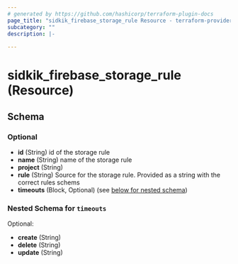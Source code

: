 ```yaml
---
# generated by https://github.com/hashicorp/terraform-plugin-docs
page_title: "sidkik_firebase_storage_rule Resource - terraform-provider-sidkik"
subcategory: ""
description: |-
  
---
```


# sidkik_firebase_storage_rule (Resource)





<!-- schema generated by tfplugindocs -->
## Schema

### Optional

- **id** (String) id of the storage rule
- **name** (String) name of the storage rule
- **project** (String)
- **rule** (String) Source for the storage rule. Provided as a string with the correct rules schems
- **timeouts** (Block, Optional) (see [below for nested schema](#nestedblock--timeouts))

<a id="nestedblock--timeouts"></a>
### Nested Schema for `timeouts`

Optional:

- **create** (String)
- **delete** (String)
- **update** (String)



